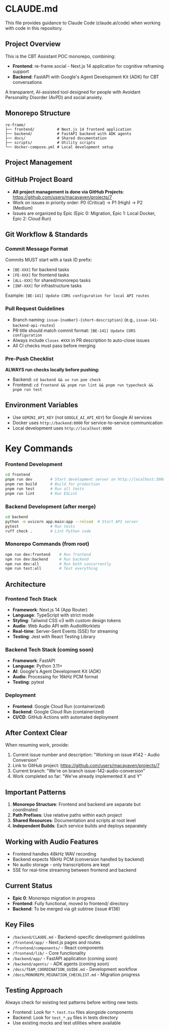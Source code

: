 # CLAUDE.md

This file provides guidance to Claude Code (claude.ai/code) when working with code in this repository.

## Project Overview

This is the CBT Assistant POC monorepo, combining:
- **Frontend**: re-frame.social - Next.js 14 application for cognitive reframing support
- **Backend**: FastAPI with Google's Agent Development Kit (ADK) for CBT conversations

A transparent, AI-assisted tool designed for people with Avoidant Personality Disorder (AvPD) and social anxiety.

## Monorepo Structure

```
re-frame/
├── frontend/          # Next.js 14 frontend application
├── backend/           # FastAPI backend with ADK agents
├── docs/              # Shared documentation
├── scripts/           # Utility scripts
└── docker-compose.yml # Local development setup
```

## Project Management

## GitHub Project Board
- **All project management is done via GitHub Projects**: https://github.com/users/macayaven/projects/7
- Work on issues in priority order: P0 (Critical) → P1 (High) → P2 (Medium)
- Issues are organized by Epic (Epic 0: Migration, Epic 1: Local Docker, Epic 2: Cloud Run)

## Git Workflow & Standards

### Commit Message Format
Commits MUST start with a task ID prefix:
- `[BE-XXX]` for backend tasks
- `[FE-XXX]` for frontend tasks  
- `[ALL-XXX]` for shared/monorepo tasks
- `[INF-XXX]` for infrastructure tasks

Example: `[BE-141] Update CORS configuration for local API routes`

### Pull Request Guidelines
- Branch naming: `issue-{number}-{short-description}` (e.g., `issue-141-backend-api-routes`)
- PR title should match commit format: `[BE-141] Update CORS configuration`
- Always include `Closes #XXX` in PR description to auto-close issues
- All CI checks must pass before merging

### Pre-Push Checklist
**ALWAYS run checks locally before pushing:**
- Backend: `cd backend && uv run poe check`
- Frontend: `cd frontend && pnpm run lint && pnpm run typecheck && pnpm run test`

## Environment Variables
- Use `GEMINI_API_KEY` (not `GOOGLE_AI_API_KEY`) for Google AI services
- Docker uses `http://backend:8000` for service-to-service communication
- Local development uses `http://localhost:8000`

# Key Commands

### Frontend Development
```bash
cd frontend
pnpm run dev        # Start development server on http://localhost:3000
pnpm run build      # Build for production
pnpm run test       # Run all tests
pnpm run lint       # Run ESLint
```

### Backend Development (after merge)
```bash
cd backend
python -m uvicorn app.main:app --reload  # Start API server
pytest              # Run tests
ruff check .        # Lint Python code
```

### Monorepo Commands (from root)
```bash
npm run dev:frontend    # Run frontend
npm run dev:backend     # Run backend
npm run dev:all         # Run both concurrently
npm run test:all        # Test everything
```

## Architecture

### Frontend Tech Stack
- **Framework**: Next.js 14 (App Router)
- **Language**: TypeScript with strict mode
- **Styling**: Tailwind CSS v3 with custom design tokens
- **Audio**: Web Audio API with AudioWorklets
- **Real-time**: Server-Sent Events (SSE) for streaming
- **Testing**: Jest with React Testing Library

### Backend Tech Stack (coming soon)
- **Framework**: FastAPI
- **Language**: Python 3.11+
- **AI**: Google's Agent Development Kit (ADK)
- **Audio**: Processing for 16kHz PCM format
- **Testing**: pytest

### Deployment
- **Frontend**: Google Cloud Run (containerized)
- **Backend**: Google Cloud Run (containerized)
- **CI/CD**: GitHub Actions with automated deployment

## After Context Clear

When resuming work, provide:
1. Current issue number and description: "Working on issue #142 - Audio Conversion"
2. Link to GitHub project: https://github.com/users/macayaven/projects/7
3. Current branch: "We're on branch issue-142-audio-conversion"
4. Work completed so far: "We've already implemented X and Y"

## Important Patterns

1. **Monorepo Structure**: Frontend and backend are separate but coordinated
2. **Path Prefixes**: Use relative paths within each project
3. **Shared Resources**: Documentation and scripts at root level
4. **Independent Builds**: Each service builds and deploys separately

## Working with Audio Features

- Frontend handles 48kHz WAV recording
- Backend expects 16kHz PCM (conversion handled by backend)
- No audio storage - only transcriptions are kept
- SSE for real-time streaming between frontend and backend

## Current Status

- **Epic 0**: Monorepo migration in progress
- **Frontend**: Fully functional, moved to frontend/ directory
- **Backend**: To be merged via git subtree (issue #136)

## Key Files

- `/backend/CLAUDE.md` - Backend-specific development guidelines
- `/frontend/app/` - Next.js pages and routes
- `/frontend/components/` - React components
- `/frontend/lib/` - Core functionality
- `/backend/app/` - FastAPI application (coming soon)
- `/backend/agents/` - ADK agents (coming soon)
- `/docs/TEAM_COORDINATION_GUIDE.md` - Development workflow
- `/docs/MONOREPO_MIGRATION_CHECKLIST.md` - Migration progress

## Testing Approach

Always check for existing test patterns before writing new tests:
- Frontend: Look for `*.test.tsx` files alongside components
- Backend: Look for `test_*.py` files in tests directory
- Use existing mocks and test utilities where available